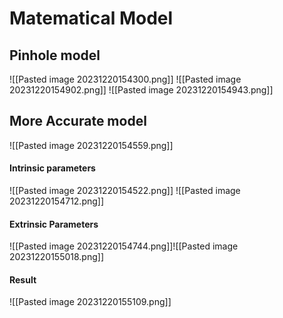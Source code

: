 # Matematical Model
## Pinhole model 
![[Pasted image 20231220154300.png]]
![[Pasted image 20231220154902.png]]
![[Pasted image 20231220154943.png]]
## More Accurate model 
![[Pasted image 20231220154559.png]]
#### Intrinsic parameters
![[Pasted image 20231220154522.png]]
![[Pasted image 20231220154712.png]]
#### Extrinsic Parameters
![[Pasted image 20231220154744.png]]![[Pasted image 20231220155018.png]]
#### Result
![[Pasted image 20231220155109.png]]









